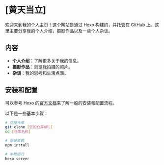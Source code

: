 # [黄天当立]

欢迎来到我的个人主页！这个网站是通过 Hexo 构建的，并托管在 GitHub 上。这里主要分享我的个人介绍，摄影作品以及一些个人杂谈。

## 内容

- **个人介绍**：了解更多关于我的信息。
- **摄影作品**：浏览我拍摄的照片。
- **杂谈**：我的思考和生活点滴。

## 安装和配置

可以参考 Hexo 的[官方文档](https://hexo.io/docs/)来了解一般的安装和配置流程。

以下是一些基本步骤：

```bash
# 克隆仓库
git clone [您的仓库URL]
cd [仓库名称]

# 安装依赖
npm install

# 本地运行
hexo server
